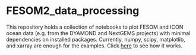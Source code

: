 # FESOM2_data_processing

This repository holds a collection of notebooks to plot FESOM and ICON ocean data (e.g. from the DYAMOND and NextGEMS projects) with minimal dependencies on installed packages.
Currently, numpy, scipy, matplotlib, and xarray are enough for the examples. Click [here](https://github.com/koldunovn/FESOM2_data_processing/blob/main/easy_way_to_work_with_unstructured_grids_FESOM2_ICON.ipynb) to see how it works.
